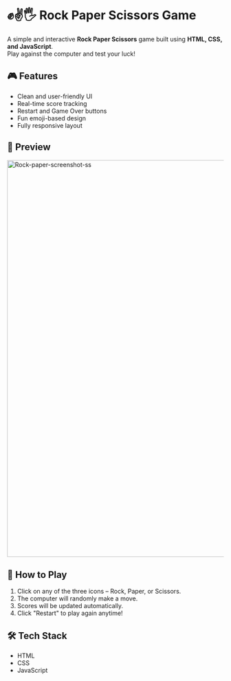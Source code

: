 # ✊✌️🖐️ Rock Paper Scissors Game

A simple and interactive **Rock Paper Scissors** game built using **HTML, CSS, and JavaScript**.  
Play against the computer and test your luck!

## 🎮 Features

- Clean and user-friendly UI
- Real-time score tracking
- Restart and Game Over buttons
- Fun emoji-based design
- Fully responsive layout

## 📸 Preview

<img width="1533" height="923" alt="Rock-paper-screenshot-ss" src="https://github.com/user-attachments/assets/996b32c4-6c56-44bf-aa37-e7370f7ba38f" />


## 🚀 How to Play

1. Click on any of the three icons – Rock, Paper, or Scissors.
2. The computer will randomly make a move.
3. Scores will be updated automatically.
4. Click "Restart" to play again anytime!

## 🛠️ Tech Stack

- HTML
- CSS
- JavaScript



